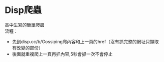 Disp爬蟲
=======
高中生寫的簡單爬蟲  
流程：  
* 先到disp.cc/b/Gossiping爬內容和上一頁的href（沒有抓完整的網址只擷取有改變的部份）
* 後面就重複爬上一頁再抓內容,5秒會抓一次不會停止
